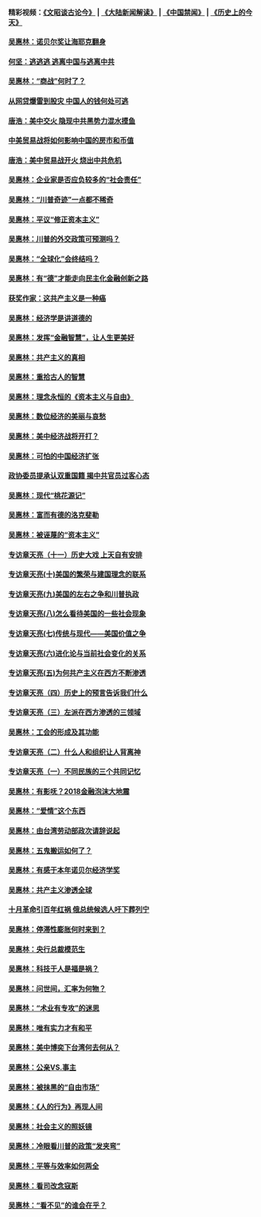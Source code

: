 #### 精彩视频：[《文昭谈古论今》](https://github.com/gfw-breaker/wenzhao/blob/master/README.md?t=12181830) | [《大陆新闻解读》](https://github.com/gfw-breaker/ntdtv-comedy/blob/master/README.md?t=12181830) | [《中国禁闻》](https://github.com/gfw-breaker/ntdtv-news/blob/master/README.md?t=12181830) | [《历史上的今天》](https://github.com/gfw-breaker/today-in-history/blob/master/README.md?t=12181830) 

#### [吴惠林：诺贝尔奖让海耶克翻身](../pages/nsc423/n10890049.md?t=12181830) 

#### [何坚：逃逃逃 逃离中国与逃离中共](../pages/nsc423/n10592891.md?t=12181830) 

#### [吴惠林：“商战”何时了？](../pages/nsc423/n10573558.md?t=12181830) 

#### [从网贷爆雷到股灾 中国人的钱何处可逃](../pages/nsc423/n10572800.md?t=12181830) 

#### [唐浩：美中交火 隐现中共黑势力混水摸鱼](../pages/nsc423/n10544040.md?t=12181830) 

#### [中美贸易战将如何影响中国的房市和币值](../pages/nsc423/n10543697.md?t=12181830) 

#### [唐浩：美中贸易战开火 烧出中共危机](../pages/nsc423/n10540126.md?t=12181830) 

#### [吴惠林：企业家是否应负较多的“社会责任”](../pages/nsc423/n10535022.md?t=12181830) 

#### [吴惠林：“川普奇迹”一点都不稀奇](../pages/nsc423/n10512808.md?t=12181830) 

#### [吴惠林：平议“修正资本主义”](../pages/nsc423/n10495724.md?t=12181830) 

#### [吴惠林：川普的外交政策可预测吗？](../pages/nsc423/n10462387.md?t=12181830) 

#### [吴惠林：“全球化”会终结吗？](../pages/nsc423/n10452838.md?t=12181830) 

#### [吴惠林：有“德”才能走向民主化金融创新之路](../pages/nsc423/n10432292.md?t=12181830) 

#### [获奖作家：这共产主义是一种癌](../pages/nsc423/n10431541.md?t=12181830) 

#### [吴惠林：经济学是讲道德的](../pages/nsc423/n10398014.md?t=12181830) 

#### [吴惠林：发挥“金融智慧”，让人生更美好](../pages/nsc423/n10375019.md?t=12181830) 

#### [吴惠林：共产主义的真相](../pages/nsc423/n10351394.md?t=12181830) 

#### [吴惠林：重拾古人的智慧](../pages/nsc423/n10337691.md?t=12181830) 

#### [吴惠林：理念永恒的《资本主义与自由》](../pages/nsc423/n10316274.md?t=12181830) 

#### [吴惠林：数位经济的美丽与哀愁](../pages/nsc423/n10292946.md?t=12181830) 

#### [吴惠林：美中经济战将开打？](../pages/nsc423/n10258825.md?t=12181830) 

#### [吴惠林：可怕的中国经济扩张](../pages/nsc423/n10219147.md?t=12181830) 

#### [政协委员提承认双重国籍 揭中共官员过客心态](../pages/nsc423/n10208809.md?t=12181830) 

#### [吴惠林：现代“桃花源记”](../pages/nsc423/n10185234.md?t=12181830) 

#### [吴惠林：富而有德的洛克斐勒](../pages/nsc423/n10142264.md?t=12181830) 

#### [吴惠林：被诬蔑的“资本主义”](../pages/nsc423/n10124816.md?t=12181830) 

#### [专访章天亮（十一）历史大戏 上天自有安排](../pages/nsc423/n10094905.md?t=12181830) 

#### [专访章天亮(十)美国的繁荣与建国理念的联系](../pages/nsc423/n10094899.md?t=12181830) 

#### [专访章天亮(九)美国的左右之争和川普执政](../pages/nsc423/n10094889.md?t=12181830) 

#### [专访章天亮(八)怎么看待美国的一些社会现象](../pages/nsc423/n10094857.md?t=12181830) 

#### [专访章天亮(七)传统与现代——美国价值之争](../pages/nsc423/n10093140.md?t=12181830) 

#### [专访章天亮(六)进化论与当前社会变化的关系](../pages/nsc423/n10092036.md?t=12181830) 

#### [专访章天亮(五)为何共产主义在西方不断渗透](../pages/nsc423/n10083620.md?t=12181830) 

#### [专访章天亮（四）历史上的预言告诉我们什么](../pages/nsc423/n10083606.md?t=12181830) 

#### [专访章天亮（三）左派在西方渗透的三领域](../pages/nsc423/n10081115.md?t=12181830) 

#### [吴惠林：工会的形成及其功能](../pages/nsc423/n10080633.md?t=12181830) 

#### [专访章天亮（二）什么人和组织让人背离神](../pages/nsc423/n10076637.md?t=12181830) 

#### [专访章天亮（一）不同民族的三个共同记忆](../pages/nsc423/n10074188.md?t=12181830) 

#### [吴惠林：有影呒？2018金融泡沫大地震](../pages/nsc423/n10040534.md?t=12181830) 

#### [吴惠林：“爱情”这个东西](../pages/nsc423/n10019423.md?t=12181830) 

#### [吴惠林：由台湾劳动部政次请辞说起](../pages/nsc423/n9979679.md?t=12181830) 

#### [吴惠林：五鬼搬运如何了？](../pages/nsc423/n9925338.md?t=12181830) 

#### [吴惠林：有感于本年诺贝尔经济学奖](../pages/nsc423/n9871883.md?t=12181830) 

#### [吴惠林：共产主义渗透全球](../pages/nsc423/n9812748.md?t=12181830) 

#### [十月革命引百年红祸 俄总统候选人吁下葬列宁](../pages/nsc423/n9810182.md?t=12181830) 

#### [吴惠林：停滞性膨胀何时来到？](../pages/nsc423/n9764136.md?t=12181830) 

#### [吴惠林：央行总裁模范生](../pages/nsc423/n9728134.md?t=12181830) 

#### [吴惠林：科技于人是福是祸？](../pages/nsc423/n9672982.md?t=12181830) 

#### [吴惠林：问世间，汇率为何物？](../pages/nsc423/n9621788.md?t=12181830) 

#### [吴惠林：“术业有专攻”的迷思](../pages/nsc423/n9580363.md?t=12181830) 

#### [吴惠林：唯有实力才有和平](../pages/nsc423/n9529599.md?t=12181830) 

#### [吴惠林：美中博奕下台湾何去何从？](../pages/nsc423/n9483598.md?t=12181830) 

#### [吴惠林：公亲VS.事主](../pages/nsc423/n9425637.md?t=12181830) 

#### [吴惠林：被抹黑的“自由市场”](../pages/nsc423/n9351545.md?t=12181830) 

#### [吴惠林：《人的行为》再现人间](../pages/nsc423/n9296339.md?t=12181830) 

#### [吴惠林：社会主义的照妖镜](../pages/nsc423/n9243460.md?t=12181830) 

#### [吴惠林：冷眼看川普的政策“发夹弯”](../pages/nsc423/n9120684.md?t=12181830) 

#### [吴惠林：平等与效率如何两全](../pages/nsc423/n9075430.md?t=12181830) 

#### [吴惠林：看司改念寇斯](../pages/nsc423/n9024915.md?t=12181830) 

#### [吴惠林：“看不见”的谁会在乎？](../pages/nsc423/n8977488.md?t=12181830) 

